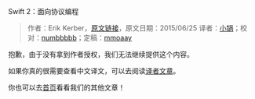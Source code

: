 Swift 2：面向协议编程

> 作者：Erik Kerber，[原文链接](http://www.raywenderlich.com/109156/introducing-protocol-oriented-programming-in-swift-2)，原文日期：2015/06/25
> 译者：[小锅](http://www.swiftyper.com/)；校对：[numbbbbb](https://github.com/numbbbbb)；定稿：[mmoaay](http://blog.csdn.net/mmoaay)

抱歉，由于没有拿到作者授权，我们无法继续提供这个内容。

如果你真的很需要查看中文译文，可以去阅读[译者文章](http://www.swiftyper.com/Swift/introducing-protocol-oriented-programming-in-swift-2.html)。

你也可以去[首页](http://swift.gg)看看我们的其他文章！